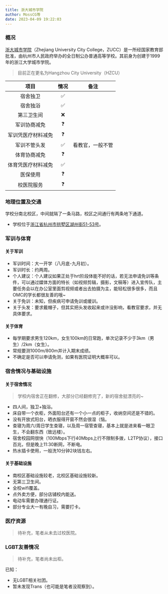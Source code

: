 ```yaml
---
title: 浙大城市学院
author: MossCG等
date: 2023-04-09 19:22:03
---
```


### 概况

[浙大城市学院](http://www.zucc.edu.cn)（Zhejiang University City College，ZUCC）是一所经国家教育部批准，由杭州市人民政府举办的全日制公办普通高等学校。其前身为创建于1999年的浙江大学城市学院。

> 目前正在更名为Hangzhou City University（HZCU）

|项目|情况|备注|
|:---:|:---:|:---:|
|宿舍独卫|✅||
|宿舍独浴|✅||
|第三卫生间|❌||
|军训协商减免|❓||
|军训凭医疗材料减免|❓||
|军训不管头发|✅|看教官，一般不管|
|体育协商减免|❓||
|体育凭医疗材料减免|✅||
|医保使用|❓||
|校医院服务|❓||

### 地理位置及交通

学校分南北校区，中间就隔了一条马路，校区之间通行有两条地下通道。

- 学校位于[浙江省杭州市拱墅区湖州街51-53号](https://amap.com/place/B023B06X4D)。

### 军训与体育

#### 关于军训

- 军训时间：大一开学（八月底-九月初）。
- 军训时长：约两周。
- 个人建议：个人建议如果正处于hrt阶段体能不好的话，若无法申请免训等条件，可以通过媒体方面的特长（如视频剪辑，摄影，文稿等）进入宣传队，主要任务会以在办公室里面剪视频或者出去拍摄为主，能轻松很多很多，而且OMC的学长都很友善的哦~
- 关于免训：未知，但疾病可申请免训或缓训。
- 关于头发：要求戴帽子，但其实把头发收起来或许没影响，看教官要求，并无具体要求。

#### 关于体育

- 每学期要求男生120km，女生100km的日常跑，单次记录不少于3km（男生）/2km（女生）。
- 常规要测1000m/800m并计入期末成绩。
- 不确定是否可以申请免测，如果有医院证明大概率可以。

### 宿舍情况与基础设施

#### 关于宿舍情况

> 学校内宿舍正在翻修，大部分已经翻修完了，新的宿舍挺漂亮的~

- 四人间，独卫+独浴。
- 床自带一个衣柜，外面阳台还有一个小一点的柜子，收纳空间还是不错的。
- 没有开放式阳台，晒衣服得开窗不然会很湿（恼。
- 查寝为周六/周日学生查寝，以及周一宿管查寝，基本上就是进来看一眼卫生，不会翻东西（致远楼）。
- 宿舍校园网很快（100Mbps下行40Mbps上行不限制多拨，L2TP协议），接口百兆，但是晚上11:30断网，不断电。
- 热水插卡使用，一般洗10分钟2块钱左右。

#### 关于基础设施

- 南校区基础设施较老，北校区基础设施较新。
- 无第三卫生间。
- 全校wifi覆盖。
- 点外卖方便，部分店铺校内能送。
- 电动车需要办理通行证。
- 部分专业大一有晚自习，需要打卡。

### 医疗资源

> 待补充，笔者从未去过校医院。

### LGBT友善情况

> 待补充，笔者尚未出柜。

已知：

- 无LGBT相关社团。
- 暂未发现Trans（也可能是笔者没观察到）。




